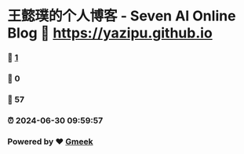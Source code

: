 # 王懿璞的个人博客 - Seven AI Online Blog :link: https://yazipu.github.io 
### :page_facing_up: [1](https://yazipu.github.io/tag.html) 
### :speech_balloon: 0 
### :hibiscus: 57 
### :alarm_clock: 2024-06-30 09:59:57 
### Powered by :heart: [Gmeek](https://github.com/Meekdai/Gmeek)
